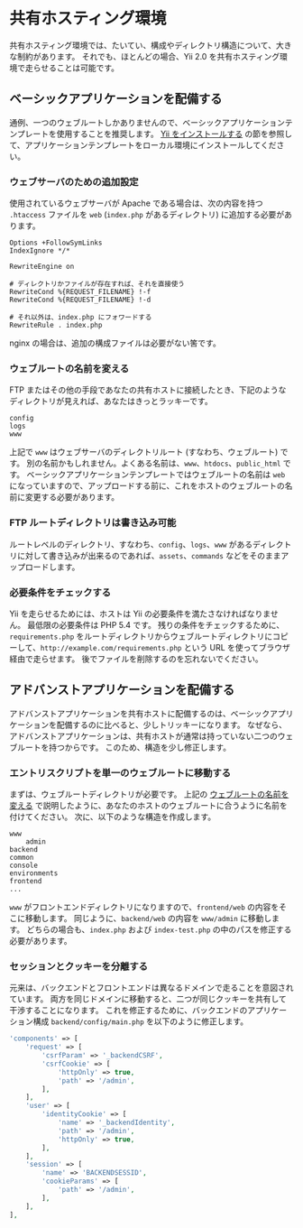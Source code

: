 共有ホスティング環境
====================

共有ホスティング環境では、たいてい、構成やディレクトリ構造について、大きな制約があります。
それでも、ほとんどの場合、Yii 2.0 を共有ホスティング環境で走らせることは可能です。

ベーシックアプリケーションを配備する
------------------------------------

通例、一つのウェブルートしかありませんので、ベーシックアプリケーションテンプレートを使用することを推奨します。
[Yii をインストールする](start-installation.md) の節を参照して、アプリケーションテンプレートをローカル環境にインストールしてください。

### ウェブサーバのための追加設定 <span id="add-extras-for-webserver"></span>

使用されているウェブサーバが Apache である場合は、次の内容を持つ `.htaccess` ファイルを `web` (`index.php` があるディレクトリ) に追加する必要があります。

```
Options +FollowSymLinks
IndexIgnore */*

RewriteEngine on

# ディレクトリかファイルが存在すれば、それを直接使う
RewriteCond %{REQUEST_FILENAME} !-f
RewriteCond %{REQUEST_FILENAME} !-d

# それ以外は、index.php にフォワードする
RewriteRule . index.php
```

nginx の場合は、追加の構成ファイルは必要がない筈です。

### ウェブルートの名前を変える <span id="renaming-webroot"></span>

FTP またはその他の手段であなたの共有ホストに接続したとき、下記のようなディレクトリが見えれば、あなたはきっとラッキーです。
 
```
config
logs
www
```

上記で `www` はウェブサーバのディレクトリルート (すなわち、ウェブルート) です。
別の名前かもしれません。よくある名前は、`www`、`htdocs`、`public_html` です。
ベーシックアプリケーションテンプレートではウェブルートの名前は `web` になっていますので、アップロードする前に、これをホストのウェブルートの名前に変更する必要があります。

### FTP ルートディレクトリは書き込み可能

ルートレベルのディレクトリ、すなわち、`config`、`logs`、`www` があるディレクトリに対して書き込みが出来るのであれば、`assets`、`commands` などをそのままアップロードします。

### 必要条件をチェックする

Yii を走らせるためには、ホストは Yii の必要条件を満たさなければなりません。
最低限の必要条件は PHP 5.4 です。
残りの条件をチェックするために、`requirements.php` をルートディレクトリからウェブルートディレクトリにコピーして、`http://example.com/requirements.php` という URL を使ってブラウザ経由で走らせます。
後でファイルを削除するのを忘れないでください。


アドバンストアプリケーションを配備する
--------------------------------------

アドバンストアプリケーションを共有ホストに配備するのは、ベーシックアプリケーションを配備するのに比べると、少しトリッキーになります。
なぜなら、アドバンストアプリケーションは、共有ホストが通常は持っていない二つのウェブルートを持つからです。
このため、構造を少し修正します。

### エントリスクリプトを単一のウェブルートに移動する

まずは、ウェブルートディレクトリが必要です。
上記の [ウェブルートの名前を変える](#renaming-webroot) で説明したように、あなたのホストのウェブルートに合うように名前を付けてください。
次に、以下のような構造を作成します。

```
www
    admin
backend
common
console
environments
frontend
...
```

`www` がフロントエンドディレクトリになりますので、`frontend/web` の内容をそこに移動します。
同じように、`backend/web` の内容を `www/admin` に移動します。
どちらの場合も、`index.php` および `index-test.php` の中のパスを修正する必要があります。

### セッションとクッキーを分離する

元来は、バックエンドとフロントエンドは異なるドメインで走ることを意図されています。
両方を同じドメインに移動すると、二つが同じクッキーを共有して干渉することになります。
これを修正するために、バックエンドのアプリケーション構成 `backend/config/main.php` を以下のように修正します。

```php
'components' => [
    'request' => [
        'csrfParam' => '_backendCSRF',
        'csrfCookie' => [
            'httpOnly' => true,
            'path' => '/admin',
        ],
    ],
    'user' => [
        'identityCookie' => [
            'name' => '_backendIdentity',
            'path' => '/admin',
            'httpOnly' => true,
        ],
    ],
    'session' => [
        'name' => 'BACKENDSESSID',
        'cookieParams' => [
            'path' => '/admin',
        ],
    ],
],
```
